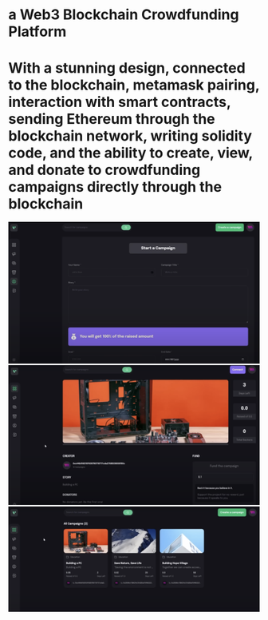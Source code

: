 
# a Web3 Blockchain Crowdfunding Platform

# With a stunning design, connected to the blockchain, metamask pairing, interaction with smart contracts, sending Ethereum through the blockchain network, writing solidity code, and the ability to create, view, and donate to crowdfunding campaigns directly through the blockchain

![Alt Text](client/src/assets/readme1.png)
![Alt Text](client/src/assets/readme2.png)
![Alt Text](client/src/assets/readme3.png)
